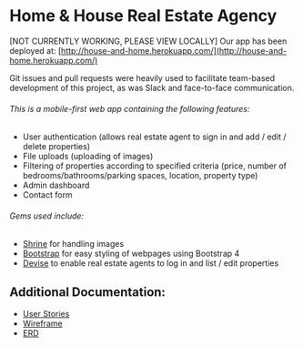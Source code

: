 # Home & House Real Estate Agency

[NOT CURRENTLY WORKING, PLEASE VIEW LOCALLY] Our app has been deployed at: [http://house-and-home.herokuapp.com/](http://house-and-home.herokuapp.com/)

Git issues and pull requests were heavily used to facilitate team-based development of this project, as was Slack and face-to-face communication.

###### This is a mobile-first web app containing the following features:

* User authentication (allows real estate agent to sign in and add / edit / delete properties)
* File uploads (uploading of images)
* Filtering of properties according to specified criteria (price, number of bedrooms/bathrooms/parking spaces, location, property type)
* Admin dashboard
* Contact form


###### Gems used include:

* [Shrine](https://github.com/janko-m/shrine) for handling images
* [Bootstrap](https://github.com/twbs/bootstrap-rubygem) for easy styling of webpages using Bootstrap 4
* [Devise](https://github.com/plataformatec/devise) to enable real estate agents to log in and list / edit properties

## Additional Documentation:

* [User Stories](https://trello.com/b/STRmHrPY)
* [Wireframe](https://www.figma.com/file/IavUr8wabjtNTo4L60n1qQ0S/Real-Estate-Site)
* [ERD](https://fasttrack-s4.slack.com/files/U67BVLAF6/F7ML3BBJB/screen_shot_2017-10-19_at_2.55.10_pm.png)
